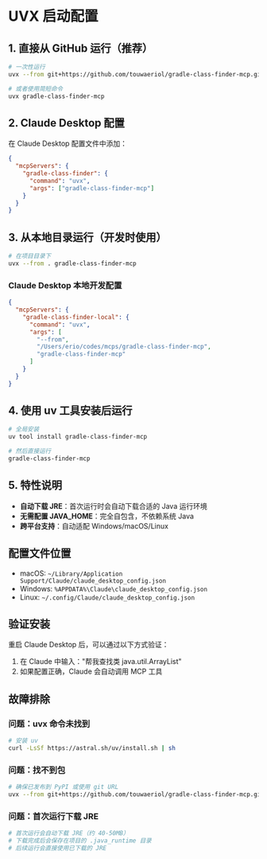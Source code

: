 # UVX 启动配置

## 1. 直接从 GitHub 运行（推荐）

```bash
# 一次性运行
uvx --from git+https://github.com/touwaeriol/gradle-class-finder-mcp.git gradle-class-finder-mcp

# 或者使用简短命令
uvx gradle-class-finder-mcp
```

## 2. Claude Desktop 配置

在 Claude Desktop 配置文件中添加：

```json
{
  "mcpServers": {
    "gradle-class-finder": {
      "command": "uvx",
      "args": ["gradle-class-finder-mcp"]
    }
  }
}
```

## 3. 从本地目录运行（开发时使用）

```bash
# 在项目目录下
uvx --from . gradle-class-finder-mcp
```

### Claude Desktop 本地开发配置

```json
{
  "mcpServers": {
    "gradle-class-finder-local": {
      "command": "uvx",
      "args": [
        "--from",
        "/Users/erio/codes/mcps/gradle-class-finder-mcp",
        "gradle-class-finder-mcp"
      ]
    }
  }
}
```

## 4. 使用 uv 工具安装后运行

```bash
# 全局安装
uv tool install gradle-class-finder-mcp

# 然后直接运行
gradle-class-finder-mcp
```

## 5. 特性说明

- **自动下载 JRE**：首次运行时会自动下载合适的 Java 运行环境
- **无需配置 JAVA_HOME**：完全自包含，不依赖系统 Java
- **跨平台支持**：自动适配 Windows/macOS/Linux

## 配置文件位置

- macOS: `~/Library/Application Support/Claude/claude_desktop_config.json`
- Windows: `%APPDATA%\Claude\claude_desktop_config.json`
- Linux: `~/.config/Claude/claude_desktop_config.json`

## 验证安装

重启 Claude Desktop 后，可以通过以下方式验证：
1. 在 Claude 中输入："帮我查找类 java.util.ArrayList"
2. 如果配置正确，Claude 会自动调用 MCP 工具

## 故障排除

### 问题：uvx 命令未找到
```bash
# 安装 uv
curl -LsSf https://astral.sh/uv/install.sh | sh
```

### 问题：找不到包
```bash
# 确保已发布到 PyPI 或使用 git URL
uvx --from git+https://github.com/touwaeriol/gradle-class-finder-mcp.git gradle-class-finder-mcp
```

### 问题：首次运行下载 JRE
```bash
# 首次运行会自动下载 JRE（约 40-50MB）
# 下载完成后会保存在项目的 .java_runtime 目录
# 后续运行会直接使用已下载的 JRE
```